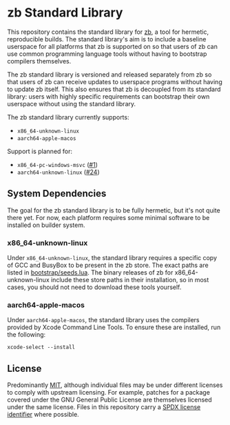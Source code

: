 # zb Standard Library

This repository contains the standard library for [zb](https://github.com/256lights/zb),
a tool for hermetic, reproducible builds.
The standard library's aim is to include a baseline userspace for all platforms that zb is supported on
so that users of zb can use common programming language tools without having to bootstrap compilers themselves.

The zb standard library is versioned and released separately from zb
so that users of zb can receive updates to userspace programs without having to update zb itself.
This also ensures that zb is decoupled from its standard library:
users with highly specific requirements can bootstrap their own userspace without using the standard library.

The zb standard library currently supports:

- `x86_64-unknown-linux`
- `aarch64-apple-macos`

Support is planned for:

- `x86_64-pc-windows-msvc` ([#1](https://github.com/256lights/zb-stdlib/issues/1))
- `aarch64-unknown-linux` ([#24](https://github.com/256lights/zb-stdlib/issues/24))

## System Dependencies

The goal for the zb standard library is to be fully hermetic,
but it's not quite there yet.
For now, each platform requires some minimal software to be installed on builder system.

### x86_64-unknown-linux

Under `x86_64-unknown-linux`, the standard library requires a specific copy of GCC and BusyBox to be present in the zb store.
The exact paths are listed in [bootstrap/seeds.lua](bootstrap/seeds.lua).
The binary releases of zb for x86_64-unknown-linux include these store paths in their installation,
so in most cases, you should not need to download these tools yourself.

### aarch64-apple-macos

Under `aarch64-apple-macos`, the standard library uses the compilers provided by Xcode Command Line Tools.
To ensure these are installed, run the following:

```shell
xcode-select --install
```

## License

Predominantly [MIT](LICENSE),
although individual files may be under different licenses to comply with upstream licensing.
For example, patches for a package covered under the GNU General Public License
are themselves licensed under the same license.
Files in this repository carry a [SPDX license identifier][] where possible.

[SPDX license identifier]: https://spdx.dev/learn/handling-license-info/
